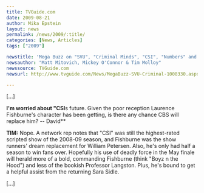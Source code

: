 ```yaml
---
title: TVGuide.com 
date: 2009-08-21
author: Mika Epstein
layout: news
permalink: /news/2009/:title/
categories: [News, Articles]
tags: ["2009"]

newstitle: 'Mega Buzz on "SVU", "Criminal Minds", "CSI", "Numbers" and More'
newsauthor: "Matt Mitovich, Mickey O'Connor & Tim Molloy"
newssource: TVGuide.com  
newsurl: http://www.tvguide.com/News/MegaBuzz-SVU-Criminal-1008330.aspx  

---
```




[...]

**I'm worried about "CSI**s future. Given the poor reception Laurence Fishburne's character has been getting, is there any chance CBS will replace him? -- David**

**TIM:** Nope. A network rep notes that "CSI" was still the highest-rated scripted show of the 2008-09 season, and Fishburne was the show runners' dream replacement for William Petersen. Also, he's only had half a season to win fans over. Hopefully his use of deadly force in the May finale will herald more of a bold, commanding Fishburne (think "Boyz n the Hood") and less of the bookish Professor Langston. Plus, he's bound to get a helpful assist from the returning Sara Sidle.

[...]  
